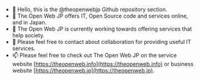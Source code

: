 - 👋 Hello, this is the @theopenwebjp Github repository section.
- 👀 The Open Web JP offers IT, Open Source code and services online, and in Japan.
- 🌱 The Open Web JP is currently working towards offering services that help society.
- 💞️ Please feel free to contact about collaboration for providing useful IT services.
- 📫 Please feel free to check out The Open Web JP on the service website [https://theopenweb.info](https://theopenweb.info) or business website [https://theopenweb.jp](https://theopenweb.jp).

<!---
theopenwebjp/theopenwebjp is a ✨ special ✨ repository because its `README.md` (this file) appears on your GitHub profile.
You can click the Preview link to take a look at your changes.
--->
